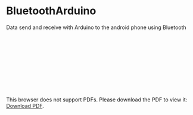 # BluetoothArduino
Data send and receive with Arduino to the android phone using Bluetooth

<object data="https://github.com/rezaulkhan111/BluetoothArduino/blob/master/Sending_&_Receiving_Data_Via_Bluetooth_With_an_Android_Device.pdf" type="application/pdf" width="700px" height="700px">
    <embed src="https://github.com/rezaulkhan111/BluetoothArduino/blob/master/Sending_&_Receiving_Data_Via_Bluetooth_With_an_Android_Device.pdf">
        <p>This browser does not support PDFs. Please download the PDF to view it: <a href="https://github.com/rezaulkhan111/BluetoothArduino/blob/master/Sending_&_Receiving_Data_Via_Bluetooth_With_an_Android_Device.pdf">Download PDF</a>.</p>
    </embed>
</object>
